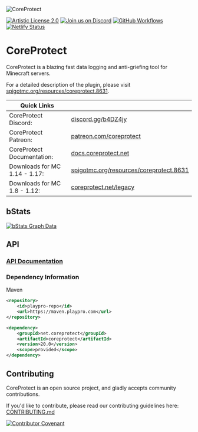 ![CoreProtect](https://userfolio.com/uploads/coreprotect-banner-v19.png)

[![Artistic License 2.0](https://img.shields.io/github/license/PlayPro/CoreProtect?&logo=github)](LICENSE)
[![Join us on Discord](https://img.shields.io/discord/348680641560313868.svg?label=&logo=discord&logoColor=ffffff&color=7389D8&labelColor=6A7EC2)](https://discord.gg/b4DZ4jy)
[![GitHub Workflows](https://github.com/PlayPro/CoreProtect/actions/workflows/build.yml/badge.svg)](https://github.com/PlayPro/CoreProtect/actions)
[![Netlify Status](https://api.netlify.com/api/v1/badges/c1d26a0f-65c5-4e4b-95d7-e08af671ab67/deploy-status)](https://app.netlify.com/sites/coreprotect/deploys)

CoreProtect
===========

CoreProtect is a blazing fast data logging and anti-griefing tool for Minecraft servers.

For a detailed description of the plugin, please visit [spigotmc.org/resources/coreprotect.8631](https://www.spigotmc.org/resources/coreprotect.8631/).

| Quick Links |  |
| --- | --- |
| CoreProtect Discord: | [discord.gg/b4DZ4jy](https://discord.gg/b4DZ4jy) |
| CoreProtect Patreon: | [patreon.com/coreprotect](https://www.patreon.com/coreprotect) |
| CoreProtect Documentation: | [docs.coreprotect.net](https://docs.coreprotect.net) |
| Downloads for MC 1.14 - 1.17: | [spigotmc.org/resources/coreprotect.8631](https://www.spigotmc.org/resources/coreprotect.8631/) |
| Downloads for MC 1.8 - 1.12: | [coreprotect.net/legacy](https://coreprotect.net/legacy/) |

bStats
------
[![bStats Graph Data](https://bstats.org/signatures/bukkit/CoreProtect.svg)](https://bstats.org/plugin/bukkit/CoreProtect)

API
------
### [API Documentation](https://docs.coreprotect.net/api/)

### Dependency Information
Maven
```xml
<repository>
    <id>playpro-repo</id>
    <url>https://maven.playpro.com</url>
</repository>
```
```xml
<dependency>
    <groupId>net.coreprotect</groupId>
    <artifactId>coreprotect</artifactId>
    <version>20.0</version>
    <scope>provided</scope>
</dependency>
```

Contributing
------
CoreProtect is an open source project, and gladly accepts community contributions.

If you'd like to contribute, please read our contributing guidelines here: [CONTRIBUTING.md](CONTRIBUTING.md)

[![Contributor Covenant](https://img.shields.io/badge/Contributor%20Covenant-2.0-4baaaa.svg)](CONTRIBUTING.md#code-of-conduct) 